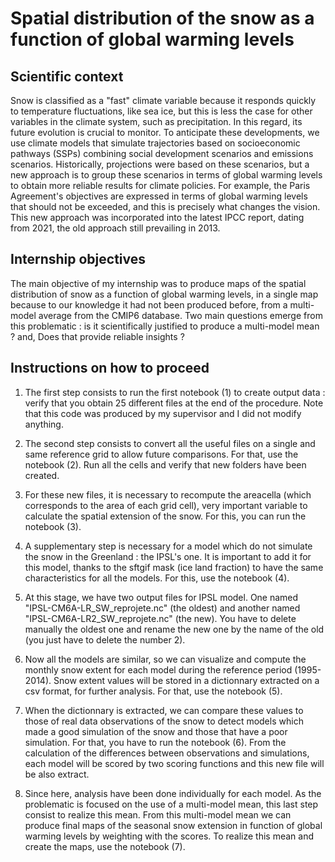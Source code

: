# Spatial distribution of the snow as a function of global warming levels

## Scientific context
Snow is classified as a "fast" climate variable because it responds quickly to temperature fluctuations, like sea ice, but this is less the case for other variables in the climate system, such as precipitation. In this regard, its future evolution is crucial to monitor. To anticipate these developments, we use climate models that simulate trajectories based on socioeconomic pathways (SSPs) combining social development scenarios and emissions scenarios. Historically, projections were based on these scenarios, but a new approach is to group these scenarios in terms of global warming levels to obtain more reliable results for climate policies. For example, the Paris Agreement's objectives are expressed in terms of global warming levels that should not be exceeded, and this is precisely what changes the vision. This new approach was incorporated into the latest IPCC report, dating from 2021, the old approach still prevailing in 2013.

## Internship objectives
The main objective of my internship was to produce maps of the spatial distribution of snow as a function of global warming levels, in a single map because to our knowledge it had not been produced before, from a multi-model average from the CMIP6 database.
Two main questions emerge from this problematic : is it scientifically justified to produce a multi-model mean ? and, Does that provide reliable insights ? 

## Instructions on how to proceed

1) The first step consists to run the first notebook (1) to create output data : verify that you obtain 25 different files at the end of the procedure. Note that this code was produced by my supervisor and I did not modify anything.

2) The second step consists to convert all the useful files on a single and same reference grid to allow future comparisons. For that, use the notebook (2). Run all the cells and verify that new folders have been created.

3) For these new files, it is necessary to recompute the areacella (which corresponds to the area of each grid cell), very important variable to calculate the spatial extension of the snow. For this, you can run the notebook (3).

4) A supplementary step is necessary for a model which do not simulate the snow in the Greenland : the IPSL's one. It is important to add it for this model, thanks to the sftgif mask (ice land fraction) to have the same characteristics for all the models. For this, use the notebook (4).

5) At this stage, we have two output files for IPSL model. One named "IPSL-CM6A-LR_SW_reprojete.nc" (the oldest) and another named "IPSL-CM6A-LR2_SW_reprojete.nc" (the new). You have to delete manually the oldest one and rename the new one by the name of the old (you just have to delete the number 2).

6) Now all the models are similar, so we can visualize and compute the monthly snow extent for each model during the reference period (1995-2014). Snow extent values will be stored in a dictionnary extracted on a csv format, for further analysis. For that, use the notebook (5).

7) When the dictionnary is extracted, we can compare these values to those of real data observations of the snow to detect models which made a good simulation of the snow and those that have a poor simulation. For that, you have to run the notebook (6).
From the calculation of the differences between observations and simulations, each model will be scored by two scoring functions and this new file will be also extract.

8) Since here, analysis have been done individually for each model. As the problematic is focused on the use of a multi-model mean, this last step consist to realize this mean.
From this multi-model mean we can produce final maps of the seasonal snow extension in function of global warming levels by weighting with the scores. To realize this mean and create the maps, use the notebook (7).